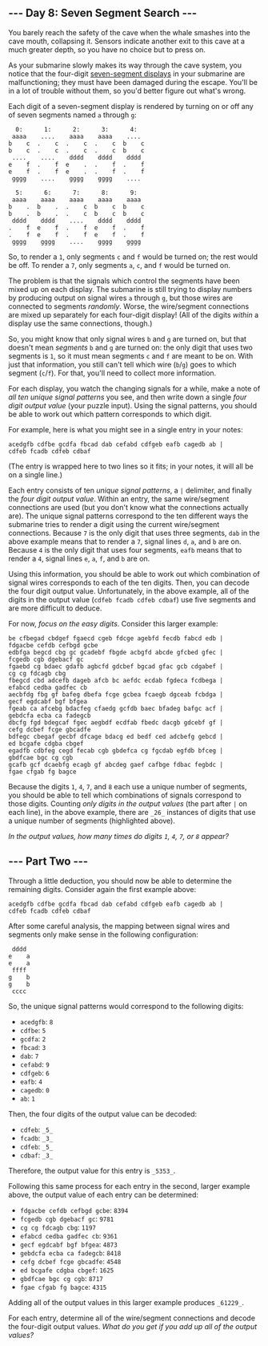 
## --- Day 8: Seven Segment Search ---

You barely reach the safety of the cave when the whale smashes into the cave mouth, collapsing it. Sensors indicate another exit to this cave at a much greater depth, so you have no choice but to press on.

As your submarine slowly makes its way through the cave system, you notice that the four-digit  [seven-segment displays](https://en.wikipedia.org/wiki/Seven-segment_display)  in your submarine are malfunctioning;  they must have been damaged  during the escape. You'll be in a lot of trouble without them, so you'd better figure out what's wrong.

Each digit of a seven-segment display is rendered by turning on or off any of seven segments named  `a`  through  `g`:

```
  0:      1:      2:      3:      4:
 aaaa    ....    aaaa    aaaa    ....
b    c  .    c  .    c  .    c  b    c
b    c  .    c  .    c  .    c  b    c
 ....    ....    dddd    dddd    dddd
e    f  .    f  e    .  .    f  .    f
e    f  .    f  e    .  .    f  .    f
 gggg    ....    gggg    gggg    ....

  5:      6:      7:      8:      9:
 aaaa    aaaa    aaaa    aaaa    aaaa
b    .  b    .  .    c  b    c  b    c
b    .  b    .  .    c  b    c  b    c
 dddd    dddd    ....    dddd    dddd
.    f  e    f  .    f  e    f  .    f
.    f  e    f  .    f  e    f  .    f
 gggg    gggg    ....    gggg    gggg

```

So, to render a  `1`, only segments  `c`  and  `f`  would be turned on; the rest would be off. To render a  `7`, only segments  `a`,  `c`, and  `f`  would be turned on.

The problem is that the signals which control the segments have been mixed up on each display. The submarine is still trying to display numbers by producing output on signal wires  `a`  through  `g`, but those wires are connected to segments  _randomly_. Worse, the wire/segment connections are mixed up separately for each four-digit display! (All of the digits  _within_  a display use the same connections, though.)

So, you might know that only signal wires  `b`  and  `g`  are turned on, but that doesn't mean  _segments_  `b`  and  `g`  are turned on: the only digit that uses two segments is  `1`, so it must mean segments  `c`  and  `f`  are meant to be on. With just that information, you still can't tell which wire (`b`/`g`) goes to which segment (`c`/`f`). For that, you'll need to collect more information.

For each display, you watch the changing signals for a while, make a note of  _all ten unique signal patterns_  you see, and then write down a single  _four digit output value_  (your puzzle input). Using the signal patterns, you should be able to work out which pattern corresponds to which digit.

For example, here is what you might see in a single entry in your notes:

```
acedgfb cdfbe gcdfa fbcad dab cefabd cdfgeb eafb cagedb ab |
cdfeb fcadb cdfeb cdbaf
```

(The entry is wrapped here to two lines so it fits; in your notes, it will all be on a single line.)

Each entry consists of ten  _unique signal patterns_, a  `|`  delimiter, and finally the  _four digit output value_. Within an entry, the same wire/segment connections are used (but you don't know what the connections actually are). The unique signal patterns correspond to the ten different ways the submarine tries to render a digit using the current wire/segment connections. Because  `7`  is the only digit that uses three segments,  `dab`  in the above example means that to render a  `7`, signal lines  `d`,  `a`, and  `b`  are on. Because  `4`  is the only digit that uses four segments,  `eafb`  means that to render a  `4`, signal lines  `e`,  `a`,  `f`, and  `b`  are on.

Using this information, you should be able to work out which combination of signal wires corresponds to each of the ten digits. Then, you can decode the four digit output value. Unfortunately, in the above example, all of the digits in the output value (`cdfeb fcadb cdfeb cdbaf`) use five segments and are more difficult to deduce.

For now,  _focus on the easy digits_. Consider this larger example:

```
be cfbegad cbdgef fgaecd cgeb fdcge agebfd fecdb fabcd edb |
fdgacbe cefdb cefbgd gcbe
edbfga begcd cbg gc gcadebf fbgde acbgfd abcde gfcbed gfec |
fcgedb cgb dgebacf gc
fgaebd cg bdaec gdafb agbcfd gdcbef bgcad gfac gcb cdgabef |
cg cg fdcagb cbg
fbegcd cbd adcefb dageb afcb bc aefdc ecdab fgdeca fcdbega |
efabcd cedba gadfec cb
aecbfdg fbg gf bafeg dbefa fcge gcbea fcaegb dgceab fcbdga |
gecf egdcabf bgf bfgea
fgeab ca afcebg bdacfeg cfaedg gcfdb baec bfadeg bafgc acf |
gebdcfa ecba ca fadegcb
dbcfg fgd bdegcaf fgec aegbdf ecdfab fbedc dacgb gdcebf gf |
cefg dcbef fcge gbcadfe
bdfegc cbegaf gecbf dfcage bdacg ed bedf ced adcbefg gebcd |
ed bcgafe cdgba cbgef
egadfb cdbfeg cegd fecab cgb gbdefca cg fgcdab egfdb bfceg |
gbdfcae bgc cg cgb
gcafb gcf dcaebfg ecagb gf abcdeg gaef cafbge fdbac fegbdc |
fgae cfgab fg bagce

```

Because the digits  `1`,  `4`,  `7`, and  `8`  each use a unique number of segments, you should be able to tell which combinations of signals correspond to those digits. Counting  _only digits in the output values_  (the part after  `|`  on each line), in the above example, there are  `_26_`  instances of digits that use a unique number of segments (highlighted above).

_In the output values, how many times do digits  `1`,  `4`,  `7`, or  `8`  appear?_


## --- Part Two ---

Through a little deduction, you should now be able to determine the remaining digits. Consider again the first example above:

```
acedgfb cdfbe gcdfa fbcad dab cefabd cdfgeb eafb cagedb ab |
cdfeb fcadb cdfeb cdbaf
```

After some careful analysis, the mapping between signal wires and segments only make sense in the following configuration:

```
 dddd
e    a
e    a
 ffff
g    b
g    b
 cccc

```

So, the unique signal patterns would correspond to the following digits:

-   `acedgfb`:  `8`
-   `cdfbe`:  `5`
-   `gcdfa`:  `2`
-   `fbcad`:  `3`
-   `dab`:  `7`
-   `cefabd`:  `9`
-   `cdfgeb`:  `6`
-   `eafb`:  `4`
-   `cagedb`:  `0`
-   `ab`:  `1`

Then, the four digits of the output value can be decoded:

-   `cdfeb`:  `_5_`
-   `fcadb`:  `_3_`
-   `cdfeb`:  `_5_`
-   `cdbaf`:  `_3_`

Therefore, the output value for this entry is  `_5353_`.

Following this same process for each entry in the second, larger example above, the output value of each entry can be determined:

-   `fdgacbe cefdb cefbgd gcbe`:  `8394`
-   `fcgedb cgb dgebacf gc`:  `9781`
-   `cg cg fdcagb cbg`:  `1197`
-   `efabcd cedba gadfec cb`:  `9361`
-   `gecf egdcabf bgf bfgea`:  `4873`
-   `gebdcfa ecba ca fadegcb`:  `8418`
-   `cefg dcbef fcge gbcadfe`:  `4548`
-   `ed bcgafe cdgba cbgef`:  `1625`
-   `gbdfcae bgc cg cgb`:  `8717`
-   `fgae cfgab fg bagce`:  `4315`

Adding all of the output values in this larger example produces  `_61229_`.

For each entry, determine all of the wire/segment connections and decode the four-digit output values.  _What do you get if you add up all of the output values?_